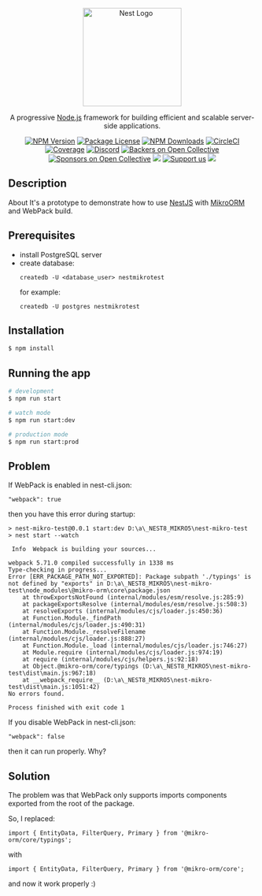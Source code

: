 <p align="center">
  <a href="http://nestjs.com/" target="blank"><img src="https://nestjs.com/img/logo-small.svg" width="200" alt="Nest Logo" /></a>
</p>

[circleci-image]: https://img.shields.io/circleci/build/github/nestjs/nest/master?token=abc123def456
[circleci-url]: https://circleci.com/gh/nestjs/nest

  <p align="center">A progressive <a href="http://nodejs.org" target="_blank">Node.js</a> framework for building efficient and scalable server-side applications.</p>
    <p align="center">
<a href="https://www.npmjs.com/~nestjscore" target="_blank"><img src="https://img.shields.io/npm/v/@nestjs/core.svg" alt="NPM Version" /></a>
<a href="https://www.npmjs.com/~nestjscore" target="_blank"><img src="https://img.shields.io/npm/l/@nestjs/core.svg" alt="Package License" /></a>
<a href="https://www.npmjs.com/~nestjscore" target="_blank"><img src="https://img.shields.io/npm/dm/@nestjs/common.svg" alt="NPM Downloads" /></a>
<a href="https://circleci.com/gh/nestjs/nest" target="_blank"><img src="https://img.shields.io/circleci/build/github/nestjs/nest/master" alt="CircleCI" /></a>
<a href="https://coveralls.io/github/nestjs/nest?branch=master" target="_blank"><img src="https://coveralls.io/repos/github/nestjs/nest/badge.svg?branch=master#9" alt="Coverage" /></a>
<a href="https://discord.gg/G7Qnnhy" target="_blank"><img src="https://img.shields.io/badge/discord-online-brightgreen.svg" alt="Discord"/></a>
<a href="https://opencollective.com/nest#backer" target="_blank"><img src="https://opencollective.com/nest/backers/badge.svg" alt="Backers on Open Collective" /></a>
<a href="https://opencollective.com/nest#sponsor" target="_blank"><img src="https://opencollective.com/nest/sponsors/badge.svg" alt="Sponsors on Open Collective" /></a>
  <a href="https://paypal.me/kamilmysliwiec" target="_blank"><img src="https://img.shields.io/badge/Donate-PayPal-ff3f59.svg"/></a>
    <a href="https://opencollective.com/nest#sponsor"  target="_blank"><img src="https://img.shields.io/badge/Support%20us-Open%20Collective-41B883.svg" alt="Support us"></a>
  <a href="https://twitter.com/nestframework" target="_blank"><img src="https://img.shields.io/twitter/follow/nestframework.svg?style=social&label=Follow"></a>
</p>
  <!--[![Backers on Open Collective](https://opencollective.com/nest/backers/badge.svg)](https://opencollective.com/nest#backer)
  [![Sponsors on Open Collective](https://opencollective.com/nest/sponsors/badge.svg)](https://opencollective.com/nest#sponsor)-->

## Description

About
It's a prototype to demonstrate how to use [NestJS](https://github.com/nestjs/nest) with [MikroORM](https://mikro-orm.io/) and WebPack build.

## Prerequisites
- install PostgreSQL server
- create database:
    ```
    createdb -U <database_user> nestmikrotest
    ```
    for example:
    ```
    createdb -U postgres nestmikrotest
    ```
## Installation
```bash
$ npm install
```

## Running the app

```bash
# development
$ npm run start

# watch mode
$ npm run start:dev

# production mode
$ npm run start:prod
```

## Problem
If WebPack is enabled in nest-cli.json: 
```
"webpack": true
```
then you have this error during startup:
```
> nest-mikro-test@0.0.1 start:dev D:\a\_NEST8_MIKRO5\nest-mikro-test
> nest start --watch

 Info  Webpack is building your sources...

webpack 5.71.0 compiled successfully in 1338 ms
Type-checking in progress...
Error [ERR_PACKAGE_PATH_NOT_EXPORTED]: Package subpath './typings' is not defined by "exports" in D:\a\_NEST8_MIKRO5\nest-mikro-test\node_modules\@mikro-orm\core\package.json
    at throwExportsNotFound (internal/modules/esm/resolve.js:285:9)
    at packageExportsResolve (internal/modules/esm/resolve.js:508:3)
    at resolveExports (internal/modules/cjs/loader.js:450:36)
    at Function.Module._findPath (internal/modules/cjs/loader.js:490:31)
    at Function.Module._resolveFilename (internal/modules/cjs/loader.js:888:27)
    at Function.Module._load (internal/modules/cjs/loader.js:746:27)
    at Module.require (internal/modules/cjs/loader.js:974:19)
    at require (internal/modules/cjs/helpers.js:92:18)
    at Object.@mikro-orm/core/typings (D:\a\_NEST8_MIKRO5\nest-mikro-test\dist\main.js:967:18)
    at __webpack_require__ (D:\a\_NEST8_MIKRO5\nest-mikro-test\dist\main.js:1051:42)
No errors found.

Process finished with exit code 1
```

If you disable WebPack in nest-cli.json:
```
"webpack": false
```
then it can run properly. Why?

## Solution
The problem was that WebPack only supports imports components exported from the root of the package.

So, I replaced:
```
import { EntityData, FilterQuery, Primary } from '@mikro-orm/core/typings';
```
with 
```
import { EntityData, FilterQuery, Primary } from '@mikro-orm/core';
```
and now it work properly :)
